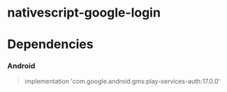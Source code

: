# nativescript-google-login

# Dependencies
### Android
> implementation 'com.google.android.gms:play-services-auth:17.0.0'
